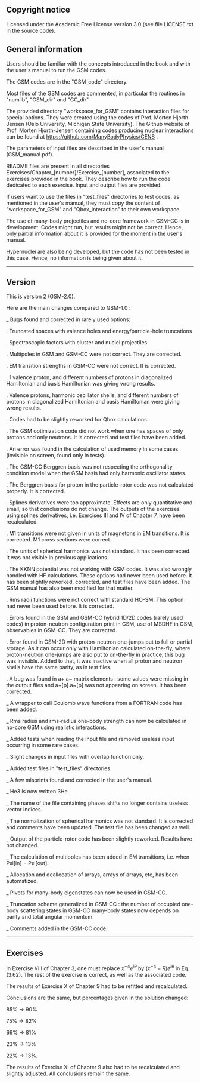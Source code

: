 Copyright notice
----------------

Licensed under the Academic Free License version 3.0 (see file LICENSE.txt in the source code).

General information
-------------------

Users should be familiar with the concepts introduced in the book and with the user's manual to run the GSM codes.

The GSM codes are in the "GSM_code" directory.

Most files of the GSM codes are commented, in particular the routines in "numlib", "GSM_dir" and "CC_dir".

The provided directory "workspace_for_GSM" contains interaction files for special options. They were created using the codes of Prof. Morten Hjorth-Jensen (Oslo University, Michigan State University). The Github website of Prof. Morten Hjorth-Jensen containing codes producing nuclear interactions can be found at https://github.com/ManyBodyPhysics/CENS .

The parameters of input files are described in the user's manual (GSM_manual.pdf).

README files are present in all directories Exercises/Chapter_[number]/Exercise_[number], associated to the exercises provided in the book. They describe how to run the code dedicated to each exercise. Input and output files are provided.

If users want to use the files in "test_files" directories to test codes, as mentioned in the user's manual, they must copy the content of "workspace_for_GSM" and "Qbox_interaction" to their own workspace.

The use of many-body projectiles and no-core framework in GSM-CC is in development. Codes might run, but results might not be correct. Hence, only partial information about it is provided for the moment in the user's manual.

Hypernuclei are also being developed, but the code has not been tested in this case. Hence, no information is being given about it.

---------------------------------------------------------------------------------------------------------------------------------------------------------------------------------------------

Version
-------
This is version 2 (GSM-2.0). 

Here are the main changes compared to GSM-1.0 :

_ Bugs found and corrected in rarely used options:

. Truncated spaces with valence holes and energy/particle-hole truncations

. Spectroscopic factors with cluster and nuclei projectiles

. Multipoles in GSM and GSM-CC were not correct. They are corrected.

. EM transition strengths in GSM-CC were not correct. It is corrected.

. 1 valence proton, and different numbers of protons in diagonalized Hamiltonian and basis Hamiltonian was giving wrong results.

. Valence protons, harmonic oscillator shells, and different numbers of protons in diagonalized Hamiltonian and basis Hamiltonian were giving wrong results.

. Codes had to be slightly reworked for Qbox calculations.

. The GSM optimization code did not work when one has spaces of only protons and only neutrons. It is corrected and test files have been added.

. An error was found in the calculation of used memory in some cases (invisible on screen, found only in tests).

. The GSM-CC Berggren basis was not respecting the orthogonality condition model when the GSM basis had only harmonic oscillator states.

. The Berggren basis for proton in the particle-rotor code was not calculated properly. It is corrected.

. Splines derivatives were too approximate. Effects are only quantitative and small, so that conclusions do not change. 
  The outputs of the exercises using splines derivatives, i.e. Exercises III and IV of Chapter 7, have been recalculated.
  
. M1 transitions were not given in units of magnetons in EM transitions. It is corrected. M1 cross sections were correct.

. The units of spherical harmonics was not standard. It has been corrected. It was not visible in previous applications.

. The KKNN potential was not working with GSM codes. It was also wrongly handled with HF calculations. These options had never been used before. 
  It has been slightly reworked, corrected, and test files have been added. The GSM manual has also been modified for that matter.

. Rms radii functions were not correct with standard HO-SM. This option had never been used before. It is corrected.

. Errors found in the GSM and GSM-CC hybrid 1D/2D codes (rarely used codes) in proton-neutron configuration print in GSM, use of MSDHF in GSM, observables in GSM-CC.   They are corrected.

. Error found in GSM-2D with proton-neutron one-jumps put to full or partial storage. 
  As it can occur only with Hamiltonian calculated on-the-fly, where proton-neutron one-jumps are also put to on-the-fly in practice, this bug was invisible. 
  Added to that, it was inactive when all proton and neutron shells have the same parity, as in test files.

. A bug was found in a+ a~ matrix elements : some values were missing in the output files and a+[p].a~[p] was not appearing on screen. It has been corrected.

_ A wrapper to call Coulomb wave functions from a FORTRAN code has been added.

_ Rms radius and rms-radius one-body strength can now be calculated in no-core GSM using realistic interactions.

_ Added tests when reading the input file and removed useless input occurring in some rare cases.

_ Slight changes in input files with overlap function only.

_ Added test files in "test_files" directories.

_ A few misprints found and corrected in the user's manual.

_ He3 is now written 3He.

_ The name of the file containing phases shifts no longer contains useless vector indices.

_ The normalization of spherical harmonics was not standard. It is corrected and comments have been updated. The test file has been changed as well.

_ Output of the particle-rotor code has been slightly reworked. Results have not changed.

_ The calculation of multipoles has been added in EM transitions, i.e. when Psi[in] = Psi[out].

_ Allocation and deallocation of arrays, arrays of arrays, etc, has been automatized.

_ Pivots for many-body eigenstates can now be used in GSM-CC.

_ Truncation scheme generalized in GSM-CC : the number of occupied one-body scattering states in GSM-CC many-body states now depends on parity and total angular momentum.

_ Comments added in the GSM-CC code.

---------------------------------------------------------------------------------------------------------------------------------------------------------------------------------------------

Exercises
---------

In Exercise VIII of Chapter 3, one must replace $x^{-4} e^{i \theta}$ by $(x^{-4} - R) e^{i \theta}$ in Eq.(3.62). The rest of the exercise is correct, as well as the associated code.

The results of Exercise X of Chapter 9 had to be refitted and recalculated.

Conclusions are the same, but percentages given in the solution changed:

85% -> 90%

75% -> 82%

69% -> 81%

23% -> 13%

22% -> 13%.
  
The results of Exercise XI of Chapter 9 also had to be recalculated and slightly adjusted.
All conclusions remain the same.


